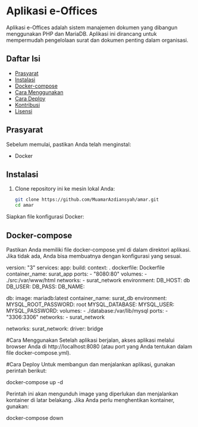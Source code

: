 # Aplikasi e-Offices

Aplikasi e-Offices adalah sistem manajemen dokumen yang dibangun menggunakan PHP dan MariaDB. Aplikasi ini dirancang untuk mempermudah pengelolaan surat dan dokumen penting dalam organisasi.

## Daftar Isi
- [Prasyarat](#prasyarat)
- [Instalasi](#instalasi)
- [Docker-compose](#docker-compose)
- [Cara Menggunakan](#cara-menggunakan)
- [Cara Deploy](#cara-deploy)
- [Kontribusi](#kontribusi)
- [Lisensi](#lisensi)

## Prasyarat
Sebelum memulai, pastikan Anda telah menginstal:
- Docker

## Instalasi
1. Clone repository ini ke mesin lokal Anda:
   ```bash
   git clone https://github.com/MuamarAzdiansyah/amar.git
   cd amar

Siapkan file konfigurasi Docker:

## Docker-compose
Pastikan Anda memiliki file docker-compose.yml di dalam direktori aplikasi. Jika tidak ada, Anda bisa membuatnya dengan konfigurasi yang sesuai.

version: "3"
services:
  app:
    build:
      context: .
      dockerfile: Dockerfile
    container_name: surat_app
    ports:
      - "8080:80"
    volumes:
      - ./src:/var/www/html
    networks:
      - surat_network
    environment:
      DB_HOST: db
      DB_USER: 
      DB_PASS: 
      DB_NAME: 

  db:
    image: mariadb:latest
    container_name: surat_db
    environment:
      MYSQL_ROOT_PASSWORD: root
      MYSQL_DATABASE: 
      MYSQL_USER: 
      MYSQL_PASSWORD: 
    volumes:
      - ./database:/var/lib/mysql
    ports:
      - "3306:3306"
    networks:
      - surat_network

networks:
  surat_network:
    driver: bridge

#Cara Menggunakan
Setelah aplikasi berjalan, akses aplikasi melalui browser Anda di http://localhost:8080 (atau port yang Anda tentukan dalam file docker-compose.yml).

#Cara Deploy
Untuk membangun dan menjalankan aplikasi, gunakan perintah berikut:

  docker-compose up -d

Perintah ini akan mengunduh image yang diperlukan dan menjalankan kontainer di latar belakang.
Jika Anda perlu menghentikan kontainer, gunakan:

docker-compose down
